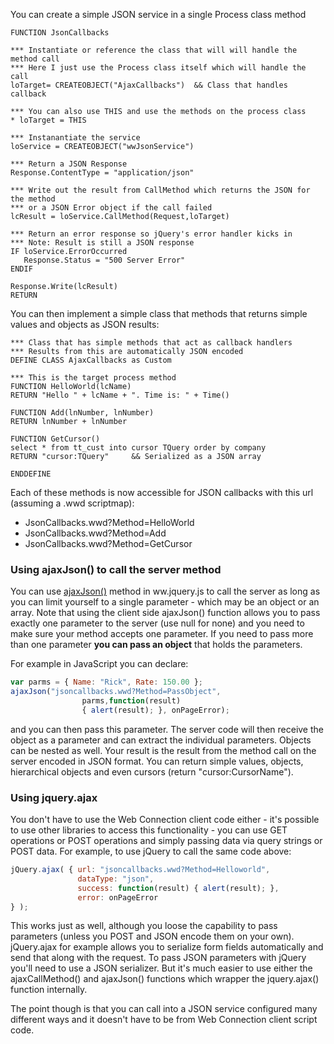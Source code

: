 ﻿You can create a simple JSON service in a single Process class method

```foxpro
FUNCTION JsonCallbacks

*** Instantiate or reference the class that will will handle the method call
*** Here I just use the Process class itself which will handle the call
loTarget= CREATEOBJECT("AjaxCallbacks")  && Class that handles callback

*** You can also use THIS and use the methods on the process class
* loTarget = THIS

*** Instanantiate the service
loService = CREATEOBJECT("wwJsonService")

*** Return a JSON Response
Response.ContentType = "application/json"

*** Write out the result from CallMethod which returns the JSON for the method
*** or a JSON Error object if the call failed
lcResult = loService.CallMethod(Request,loTarget)

*** Return an error response so jQuery's error handler kicks in
*** Note: Result is still a JSON response
IF loService.ErrorOccurred
   Response.Status = "500 Server Error"
ENDIF

Response.Write(lcResult)
RETURN
```

You can then implement a simple class that methods that returns simple values and objects as JSON results:

```foxpro
*** Class that has simple methods that act as callback handlers
*** Results from this are automatically JSON encoded
DEFINE CLASS AjaxCallbacks as Custom

*** This is the target process method
FUNCTION HelloWorld(lcName)
RETURN "Hello " + lcName + ". Time is: " + Time()

FUNCTION Add(lnNumber, lnNumber)
RETURN lnNumber + lnNumber

FUNCTION GetCursor()
select * from tt_cust into cursor TQuery order by company
RETURN "cursor:TQuery"     && Serialized as a JSON array

ENDDEFINE
```

Each of these methods is now accessible for JSON callbacks with this url (assuming a .wwd scriptmap):

* JsonCallbacks.wwd?Method=HelloWorld
* JsonCallbacks.wwd?Method=Add
* JsonCallbacks.wwd?Method=GetCursor


### Using ajaxJson() to call the server method
You can use [ajaxJson()](VFPS://Topic/_3RH0Y8UH5) method in ww.jquery.js to call the server as long as you can limit yourself to a single parameter - which may be an object or an array.  Note that using the client side ajaxJson() function allows you to pass exactly one parameter to the server (use null for none) and you need to make sure your method accepts one parameter. If you need to pass more than one parameter **you can pass an object** that holds the parameters. 

For example in JavaScript you can declare:

```javascript
var parms = { Name: "Rick", Rate: 150.00 };
ajaxJson("jsoncallbacks.wwd?Method=PassObject",
                parms,function(result)
                { alert(result); }, onPageError);
```

and you can then pass this parameter. The server code will then receive the object as a parameter and can extract the individual parameters. Objects can be nested as well. Your result is the result from the method call on the server encoded in JSON format. You can return simple values, objects, hierarchical objects and even cursors (return "cursor:CursorName").

### Using jquery.ajax
You don't have to use the Web Connection client code either - it's possible to use other libraries to access this functionality - you can use GET operations or POST operations and simply passing data via query strings or POST data. For example, to use jQuery to call the same code above:

```javascript
jQuery.ajax( { url: "jsoncallbacks.wwd?Method=Helloworld",
               dataType: "json",
               success: function(result) { alert(result); },
               error: onPageError
} );
```

This works just as well, although you loose the capability to pass parameters (unless you POST and JSON encode them on your own). jQuery.ajax for example allows you to serialize form fields automatically and send that along with the request. To pass JSON parameters with jQuery you'll need to use a JSON serializer. But it's much easier to use either the ajaxCallMethod() and ajaxJson() functions which wrapper the jquery.ajax() function internally.

The point though is that you can call into a JSON service configured many different ways and it doesn't have to be from Web Connection client script code.